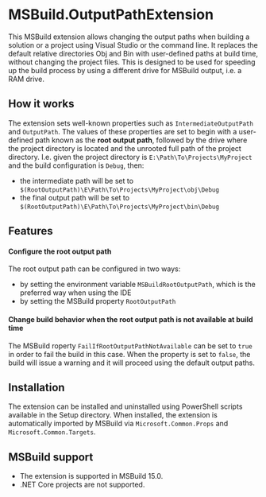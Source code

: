 # MSBuild.OutputPathExtension
This MSBuild extension allows changing the output paths when building a solution or a project using Visual Studio or the command line. It replaces the default relative directories Obj and Bin with user-defined paths at build time, without changing the project files. This is designed to be used for speeding up the build process by using a different drive for MSBuild output, i.e. a RAM drive.

## How it works
The extension sets well-known properties such as `IntermediateOutputPath` and `OutputPath`. The values of these properties are set to begin with a user-defined path known as the **root output path**, followed by the drive where the project directory is located and the unrooted full path of the project directory.
I.e. given the project directory is `E:\Path\To\Projects\MyProject` and the build configuration is `Debug`, then:
- the intermediate path will be set to `$(RootOutputPath)\E\Path\To\Projects\MyProject\obj\Debug`
- the final output path will be set to `$(RootOutputPath)\E\Path\To\Projects\MyProject\bin\Debug`

## Features

#### Configure the root output path
The root output path can be configured in two ways:
- by setting the environment variable `MSBuildRootOutputPath`, which is the preferred way when using the IDE
- by setting the MSBuild property `RootOutputPath`

#### Change build behavior when the root output path is not available at build time
The MSBuild roperty `FailIfRootOutputPathNotAvailable` can be set to `true` in order to fail the build in this case. 
When the property is set to `false`, the build will issue a warning and it will proceed using the default output paths.

## Installation
The extension can be installed and uninstalled using PowerShell scripts available in the Setup directory.
When installed, the extension is automatically imported by MSBuild via `Microsoft.Common.Props` and `Microsoft.Common.Targets`.

## MSBuild support
- The extension is supported in MSBuild 15.0.
- .NET Core projects are not supported.
